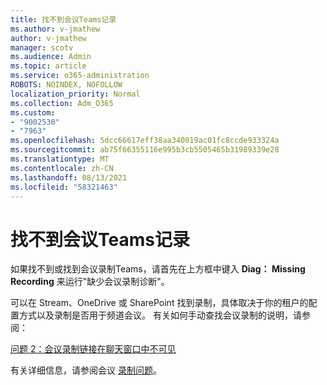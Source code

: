 ```yaml
---
title: 找不到会议Teams记录
ms.author: v-jmathew
author: v-jmathew
manager: scotv
ms.audience: Admin
ms.topic: article
ms.service: o365-administration
ROBOTS: NOINDEX, NOFOLLOW
localization_priority: Normal
ms.collection: Adm_O365
ms.custom:
- "9002530"
- "7963"
ms.openlocfilehash: 5dcc66617eff38aa340019ac01fc8ccde933324a
ms.sourcegitcommit: ab75f66355116e995b3cb5505465b31989339e28
ms.translationtype: MT
ms.contentlocale: zh-CN
ms.lasthandoff: 08/13/2021
ms.locfileid: "58321463"
---
```

# <a name="cant-find-the-teams-meeting-recording"></a>找不到会议Teams记录

如果找不到或找到会议录制Teams，请首先在上方框中键入 **Diag： Missing Recording** 来运行"缺少会议录制诊断"。 

可以在 Stream、OneDrive 或 SharePoint 找到录制，具体取决于你的租户的配置方式以及录制是否用于频道会议。 有关如何手动查找会议录制的说明，请参阅： 

[问题 2：会议录制链接在聊天窗口中不可见](https://docs.microsoft.com/microsoftteams/troubleshoot/meetings/troubleshoot-meeting-recording-issues#issue-2-the-meeting-recording-link-isnt-visible-in-a-chat-window)

有关详细信息，请参阅会议 [录制问题](https://docs.microsoft.com/microsoftteams/troubleshoot/meetings/troubleshoot-meeting-recording-issues)。
